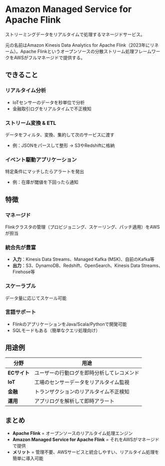 # Amazon Managed Service for Apache Flink

ストリーミングデータをリアルタイムで処理するマネージドサービス。

元の名前はAmazon Kinesis Data Analytics for Apache Flink（2023年にリネーム）。Apache Flinkというオープンソースの分散ストリーム処理フレームワークをAWSがフルマネージドで提供する。

## できること

### リアルタイム分析
- IoTセンサーのデータを秒単位で分析
- 金融取引ログをリアルタイムで不正検知

### ストリーム変換 & ETL
データをフィルタ、変換、集約して次のサービスに渡す
- 例：JSONをパースして整形 → S3やRedshiftに格納

### イベント駆動アプリケーション
特定条件にマッチしたらアラートを発出
- 例：在庫が閾値を下回ったら通知

## 特徴

### マネージド
Flinkクラスタの管理（プロビジョニング、スケーリング、パッチ適用）をAWSが担当

### 統合先が豊富
- **入力**：Kinesis Data Streams、Managed Kafka (MSK)、自前のKafka等
- **出力**：S3、DynamoDB、Redshift、OpenSearch、Kinesis Data Streams、Firehose等

### スケーラブル
データ量に応じてスケール可能

### 言語サポート
- FlinkのアプリケーションをJava/Scala/Pythonで開発可能
- SQLモードもある（簡単なクエリ処理向け）

## 用途例

| 分野 | 用途 |
|------|------|
| **ECサイト** | ユーザーの行動ログを即時分析してレコメンド |
| **IoT** | 工場のセンサーデータをリアルタイム監視 |
| **金融** | トランザクションのリアルタイム不正検知 |
| **運用** | アプリログを解析して即時アラート |

## まとめ

- **Apache Flink** = オープンソースのリアルタイム処理エンジン
- **Amazon Managed Service for Apache Flink** = それをAWSがマネージドで提供
- **メリット** = 管理不要、AWSサービスと統合しやすい、リアルタイム処理を簡単に導入可能